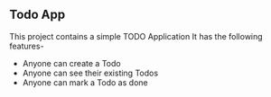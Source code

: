 ## Todo App

This project contains a simple TODO Application 
It has the following features-

- Anyone can create a Todo 
- Anyone can see their existing Todos
- Anyone can mark a Todo as done
